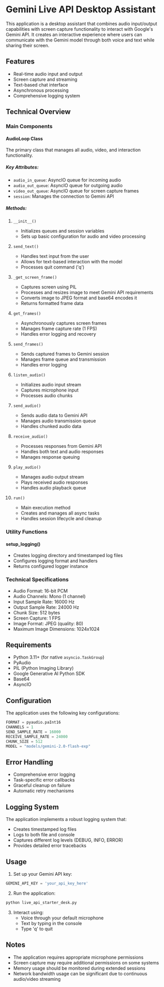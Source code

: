 # Gemini Live API Desktop Assistant

This application is a desktop assistant that combines audio input/output capabilities with screen capture functionality to interact with Google's Gemini API. It creates an interactive experience where users can communicate with the Gemini model through both voice and text while sharing their screen.

## Features

- Real-time audio input and output
- Screen capture and streaming
- Text-based chat interface
- Asynchronous processing
- Comprehensive logging system

## Technical Overview

### Main Components

#### AudioLoop Class
The primary class that manages all audio, video, and interaction functionality.

##### Key Attributes:
- `audio_in_queue`: AsyncIO queue for incoming audio
- `audio_out_queue`: AsyncIO queue for outgoing audio
- `video_out_queue`: AsyncIO queue for screen capture frames
- `session`: Manages the connection to Gemini API

##### Methods:

1. `__init__()`
   - Initializes queues and session variables
   - Sets up basic configuration for audio and video processing

2. `send_text()`
   - Handles text input from the user
   - Allows for text-based interaction with the model
   - Processes quit command ('q')

3. `_get_screen_frame()`
   - Captures screen using PIL
   - Processes and resizes image to meet Gemini API requirements
   - Converts image to JPEG format and base64 encodes it
   - Returns formatted frame data

4. `get_frames()`
   - Asynchronously captures screen frames
   - Manages frame capture rate (1 FPS)
   - Handles error logging and recovery

5. `send_frames()`
   - Sends captured frames to Gemini session
   - Manages frame queue and transmission
   - Handles error logging

6. `listen_audio()`
   - Initializes audio input stream
   - Captures microphone input
   - Processes audio chunks

7. `send_audio()`
   - Sends audio data to Gemini API
   - Manages audio transmission queue
   - Handles chunked audio data

8. `receive_audio()`
   - Processes responses from Gemini API
   - Handles both text and audio responses
   - Manages response queuing

9. `play_audio()`
   - Manages audio output stream
   - Plays received audio responses
   - Handles audio playback queue

10. `run()`
    - Main execution method
    - Creates and manages all async tasks
    - Handles session lifecycle and cleanup

### Utility Functions

#### setup_logging()
- Creates logging directory and timestamped log files
- Configures logging format and handlers
- Returns configured logger instance

### Technical Specifications

- Audio Format: 16-bit PCM
- Audio Channels: Mono (1 channel)
- Input Sample Rate: 16000 Hz
- Output Sample Rate: 24000 Hz
- Chunk Size: 512 bytes
- Screen Capture: 1 FPS
- Image Format: JPEG (quality: 80)
- Maximum Image Dimensions: 1024x1024

## Requirements

- Python 3.11+ (for native `asyncio.TaskGroup`)
- PyAudio
- PIL (Python Imaging Library)
- Google Generative AI Python SDK
- Base64
- AsyncIO

## Configuration

The application uses the following key configurations:

```python
FORMAT = pyaudio.paInt16
CHANNELS = 1
SEND_SAMPLE_RATE = 16000
RECEIVE_SAMPLE_RATE = 24000
CHUNK_SIZE = 512
MODEL = "models/gemini-2.0-flash-exp"
```

## Error Handling

- Comprehensive error logging
- Task-specific error callbacks
- Graceful cleanup on failure
- Automatic retry mechanisms

## Logging System

The application implements a robust logging system that:
- Creates timestamped log files
- Logs to both file and console
- Captures different log levels (DEBUG, INFO, ERROR)
- Provides detailed error tracebacks

## Usage

1. Set up your Gemini API key:
```python
GEMINI_API_KEY = 'your_api_key_here'
```

2. Run the application:
```bash
python live_api_starter_desk.py
```

3. Interact using:
   - Voice through your default microphone
   - Text by typing in the console
   - Type 'q' to quit

## Notes

- The application requires appropriate microphone permissions
- Screen capture may require additional permissions on some systems
- Memory usage should be monitored during extended sessions
- Network bandwidth usage can be significant due to continuous audio/video streaming